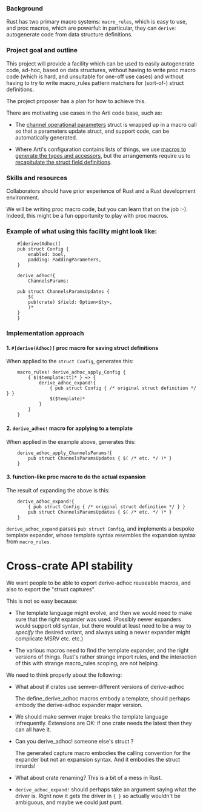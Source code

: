 ### Background

Rust has two primary macro systems: `macro_rules`, which is easy to use, and proc macros, which are powerful: in particular, they can `derive`: autogenerate code from data structure definitions.

### Project goal and outline

This project will provide a facility which can be used to easily autogenerate code, ad-hoc, based on data structures, without having to write proc macro code (which is hard, and unsuitable for one-off use cases) and without having to try to write macro_rules pattern matchers for (sort-of-) struct definitions.

The project proposer has a plan for how to achieve this.

There are motivating use cases in the Arti code base, such as:

 * The [channel operational parameters](https://gitlab.torproject.org/tpo/core/arti/-/blob/main/crates/tor-proto/src/channel/params.rs)
   struct is wrapped up in a macro call
   so that a parameters update struct, and support code,
   can be automatically generated.

 * Where Arti's configuration contains lists of things,
   we use [macros to generate the types and accessors](https://gitlab.torproject.org/tpo/core/arti/-/blob/main/crates/tor-config/src/list_builder.rs),
   but the arrangements require us to
   [recapitulate the struct field definitions](https://gitlab.torproject.org/tpo/core/arti/-/blob/main/crates/arti/src/logging.rs#L68).

### Skills and resources

Collaborators should have prior experience of Rust and a Rust development environment.

We will be writing proc macro code, but you can learn that on the job :-).
Indeed, this might be a fun opportunity to play with proc macros.

### Example of what using this facility might look like:

```
    #[derive(Adhoc)]
    pub struct Config {
        enabled: bool,
        padding: PaddingParameters,
    }

    derive_adhoc!{
        ChannelsParams:

	pub struct ChannelsParamsUpdates {
	    $(
		pub(crate) $field: Option<$ty>,
	    )*
	}
    }
```

### Implementation approach

#### 1. `#[derive(Adhoc)]` proc macro for saving struct definitions

When applied to the `struct Config`, generates this:

```
    macro_rules! derive_adhoc_apply_Config {
        { $($template:tt)* } => {
            derive_adhoc_expand!{
                { pub struct Config { /* original struct definition */ } }
                $($template)*
            }
        }
    }
```

#### 2. `derive_adhoc!` macro for applying to a template

When applied in the example above, generates this:

```
    derive_adhoc_apply_ChannelsParams!{
        pub struct ChannelsParamsUpdates { $( /* etc. */ )* }
    }
```

#### 3. function-like proc macro to do the actual expansion

The result of expanding the above is this:

```
    derive_adhoc_expand!{
        { pub struct Config { /* original struct definition */ } }
        pub struct ChannelsParamsUpdates { $( /* etc. */ )* }
    }
```

`derive_adhoc_expand` parses `pub struct Config`,
and implements a bespoke template expander,
whose template syntax resembles the expansion syntax from `macro_rules`.


Cross-crate API stability
=========================

We want people to be able to export derive-adhoc reuseable macros,
and also to export the "struct captures".

This is not so easy because:

 * The template language might evolve, and then we would need to
   make sure that the right expander was used.
   (Possibly newer expanders would support old syntax, but there
   would at least need to be a way to *specify* the desired variant,
   and always using a newer expander might complicate MSRV etc. etc.)

 * The various macros need to find the template expander, and the
   right versions of things.  Rust's rather strange import rules,
   and the interaction of this with strange macro_rules scoping,
   are not helping.

We need to think properly about the following:

 * What about if crates use semver-different versions of derive-adhoc

   The define_derive_adhoc macros embody a template,
   should perhaps embody the derive-adhoc expander major version.

 * We should make semver major breaks the template language infrequently.
   Extensions are OK: if one crate needs the latest then they can all
   have it.

 * Can you derive_adhoc! someone else's struct ?

   The generated capture macro embodies the calling convention
   for the expander but not an expansion syntax.
   And it embodies the struct innards!

 * What about crate renaming?  This is a bit of a mess in Rust.

 * `derive_adhoc_expand!` should perhaps take an argument saying what
   the driver is.  Right now it gets the driver in `{ }` so actually
   wouldn't be ambiguous, and maybe we could just punt.
